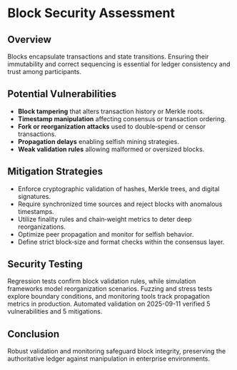 # Block Security Assessment

## Overview
Blocks encapsulate transactions and state transitions. Ensuring their immutability and correct sequencing is essential for ledger consistency and trust among participants.

## Potential Vulnerabilities
- **Block tampering** that alters transaction history or Merkle roots.
- **Timestamp manipulation** affecting consensus or transaction ordering.
- **Fork or reorganization attacks** used to double‑spend or censor transactions.
- **Propagation delays** enabling selfish mining strategies.
- **Weak validation rules** allowing malformed or oversized blocks.

## Mitigation Strategies
- Enforce cryptographic validation of hashes, Merkle trees, and digital signatures.
- Require synchronized time sources and reject blocks with anomalous timestamps.
- Utilize finality rules and chain‑weight metrics to deter deep reorganizations.
- Optimize peer propagation and monitor for selfish behavior.
- Define strict block‑size and format checks within the consensus layer.

## Security Testing
Regression tests confirm block validation rules, while simulation frameworks model reorganization scenarios. Fuzzing and stress tests explore boundary conditions, and monitoring tools track propagation metrics in production.
Automated validation on 2025-09-11 verified 5 vulnerabilities and 5 mitigations.

## Conclusion
Robust validation and monitoring safeguard block integrity, preserving the authoritative ledger against manipulation in enterprise environments.
